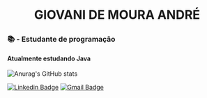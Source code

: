 # <p style="text-align: center;"> GIOVANI DE MOURA ANDRÉ </p>

### 📚 -  Estudante de programação 
#### Atualmente estudando Java

![Anurag's GitHub stats](https://github-readme-stats.vercel.app/api?username=Gvnimra&show_icons=true&theme=dark )

[![Linkedin Badge](https://img.shields.io/badge/-gvnimra-blue?style=flat&logo=Linkedin&logoColor=white&link=https://www.linkedin.com/in/gvnimra/)](https://www.linkedin.com/in/gvnimra/)
[![Gmail Badge](https://img.shields.io/badge/-Gmail-c14438?style=flat&logo=Gmail&logoColor=white&link=mailto:thegiovanimoura@gmail.com)](mailto:thegiovanimoura@gmail.com)


<!--
**Gvnimra/Gvnimra** is a ✨ _special_ ✨ repository because its `README.md` (this file) appears on your GitHub profile.

Here are some ideas to get you started:

- 🔭 I’m currently working on ...
- 🌱 I’m currently learning ...
- 👯 I’m looking to collaborate on ...
- 🤔 I’m looking for help with ...
- 💬 Ask me about ...
- 📫 How to reach me: ...
- 😄 Pronouns: ...
- ⚡ Fun fact: ...
-->
